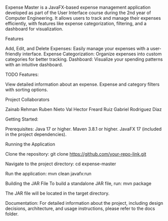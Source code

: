 Expense Master is a JavaFX-based expense management application developed as part of the User Interface course during the 2nd year of Computer Engineering. It allows users to track and manage their expenses efficiently, with features like expense categorization, filtering, and a dashboard for visualization.

Features

Add, Edit, and Delete Expenses: Easily manage your expenses with a user-friendly interface.
Expense Categorization: Organize expenses into custom categories for better tracking.
Dashboard: Visualize your spending patterns with an intuitive dashboard.

TODO Features:

View detailed information about an expense.
Expense and category filters with sorting options.

Project Collaborators

Zainab Rehman
Ruben Nieto Val
Hector Freard Ruiz
Gabriel Rodriguez Diaz


Getting Started: 

Prerequisites: 
Java 17 or higher.
Maven 3.8.1 or higher.
JavaFX 17 (included in the project dependencies).


Running the Application

Clone the repository:
git clone https://github.com/your-repo-link.git

Navigate to the project directory:
cd expense-master

Run the application:
mvn clean javafx:run

Building the JAR File
To build a standalone JAR file, run:
mvn package

The JAR file will be located in the target directory.


Documentation:
For detailed information about the project, including design decisions, architecture, and usage instructions, please refer to the docs folder.
